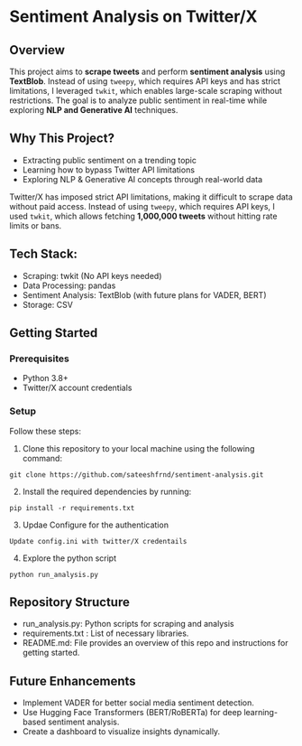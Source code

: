# Sentiment Analysis on Twitter/X

## Overview
This project aims to **scrape tweets**  and perform **sentiment analysis** using **TextBlob**. 
Instead of using `tweepy`, which requires API keys and has strict limitations, I leveraged `twkit`, which enables large-scale scraping without restrictions.
The goal is to analyze public sentiment in real-time while exploring **NLP and Generative AI** techniques.

## Why This Project?
- Extracting public sentiment on a trending topic
- Learning how to bypass Twitter API limitations
- Exploring NLP & Generative AI concepts through real-world data
  
Twitter/X has imposed strict API limitations, making it difficult to scrape data without paid access. Instead of using `tweepy`, which requires API keys, I used `twkit`, which allows fetching **1,000,000 tweets** without hitting rate limits or bans.

## Tech Stack:
- Scraping: twkit (No API keys needed)
- Data Processing: pandas
- Sentiment Analysis: TextBlob (with future plans for VADER, BERT)
- Storage: CSV

## Getting Started
### Prerequisites
- Python 3.8+
- Twitter/X account credentials

### Setup
Follow these steps:
1. Clone this repository to your local machine using the following command:
```
git clone https://github.com/sateeshfrnd/sentiment-analysis.git
```
2. Install the required dependencies by running:
```
pip install -r requirements.txt
```
3. Updae Configure for the authentication
```
Update config.ini with twitter/X credentails 
```
4. Explore the python script
```
python run_analysis.py
```


## Repository Structure
- run_analysis.py: Python scripts for scraping and analysis
- requirements.txt : List of necessary libraries.
- README.md: File provides an overview of this repo and instructions for getting started.


## Future Enhancements
- Implement VADER for better social media sentiment detection.
- Use Hugging Face Transformers (BERT/RoBERTa) for deep learning-based sentiment analysis.
- Create a dashboard to visualize insights dynamically.

